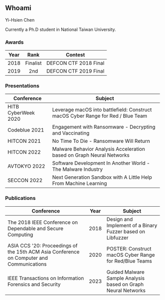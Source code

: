## Whoami

Yi-Hsien Chen

Currently a Ph.D student in National Taiwan University.

### Awards
| Year | Rank | Contest |
| :--: | :--: | :--: |
| 2018 | Finalist | DEFCON CTF 2018 Final |
| 2019 | 2nd | DEFCON CTF 2019 Final |

### Presentations
| Conference | Subject |
| -- | -- |
| HITB CyberWeek 2020 | Leverage macOS into battlefield: Construct macOS Cyber Range for Red / Blue Team |
| Codeblue 2021 | Engagement with Ransomware - Decrypting and Vaccinating |
| HITCON 2021 | No Time To Die - Ransomware Will Return |
| HITCON 2022 | Malware Behavior Analysis Acceleration based on Graph Neural Networks |
| AVTOKYO 2022 | Software Development In Another World - The Malware Industry |
| SECCON 2022 | Next Generation Sandbox with A Little Help From Machine Learning |

### Publications
| Conference | Year | Subject |
| -- | :--: | -- |
| The 2018 IEEE Conference on Dependable and Secure Computing | 2018 | Design and Implement of a Binary Fuzzer based on Libfuzzer |
| ASIA CCS '20: Proceedings of the 15th ACM Asia Conference on Computer and Communications | 2020 | POSTER: Construct macOS Cyber Range for Red/Blue Teams |
| IEEE Transactions on Information Forensics and Security | 2023 | Guided Malware Sample Analysis based on Graph Neural Networks |


